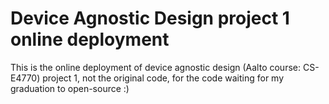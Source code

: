 # Device Agnostic Design project 1 online deployment
This is the online deployment of device agnostic design (Aalto course: CS-E4770) project 1,
not the original code, for the code waiting for my graduation to open-source :)
